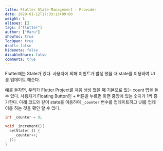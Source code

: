 ```yaml
---
title: Flutter State Management - Provider
date: 2020-01-12T17:33:13+09:00
weight: 1
aliases: []
tags: ["flutter"]
author: ["Maru"]
showToc: true
TocOpen: true
draft: false
hidemeta: false
disableShare: false
comments: true
---
```


Flutter에는 State가 있다. 사용자에 의해 이벤트가 발생 했을 때 state를 이용하여 UI를 업데이트 해준다.

예를 들자면, 우리가 Flutter Project를 처음 생성 했을 때 기본으로 있는 count 앱을 들 수 있다.
사용자가 Floating Button인 + 버튼을 누르면 화면 중앙에 있는 숫자가 1씩 증가한다.
아래 코드와 같이 state를 이용하여 `_counter` 변수를 업데이트하고 UI를 업데이틑 하는 것을 확인 할 수 있다.

```dart
int _counter = 0;

void _increment(){
  setState( () {
    _counter++;
  });
}
```
